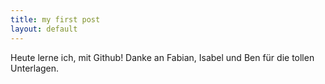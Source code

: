 ```yaml
---
title: my first post
layout: default
---
```

Heute lerne ich, mit Github! Danke an Fabian, Isabel und Ben für die tollen Unterlagen. 
